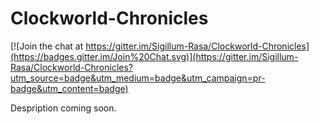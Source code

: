 # Clockworld-Chronicles

[![Join the chat at https://gitter.im/Sigillum-Rasa/Clockworld-Chronicles](https://badges.gitter.im/Join%20Chat.svg)](https://gitter.im/Sigillum-Rasa/Clockworld-Chronicles?utm_source=badge&utm_medium=badge&utm_campaign=pr-badge&utm_content=badge)

Despription coming soon.

